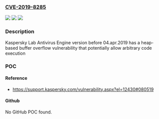 ### [CVE-2019-8285](https://cve.mitre.org/cgi-bin/cvename.cgi?name=CVE-2019-8285)
![](https://img.shields.io/static/v1?label=Product&message=Kaspersky%20Lab%20Antivirus%20Engine&color=blue)
![](https://img.shields.io/static/v1?label=Version&message=n%2Fa&color=blue)
![](https://img.shields.io/static/v1?label=Vulnerability&message=Heap-based%20Buffer%20Overflow&color=brighgreen)

### Description

Kaspersky Lab Antivirus Engine version before 04.apr.2019 has a heap-based buffer overflow vulnerability that potentially allow arbitrary code execution

### POC

#### Reference
- https://support.kaspersky.com/vulnerability.aspx?el=12430#080519

#### Github
No GitHub POC found.

